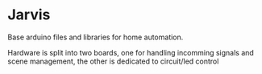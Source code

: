 Jarvis
======

Base arduino files and libraries for home automation.

Hardware is split into two boards, one for handling incomming signals and scene management, the other is dedicated to circuit/led control
